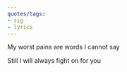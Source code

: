 ```yaml
---
quotes/tags:
- sig
- lyrics
---
```




 My worst pains are words I cannot say

 Still I will always fight on for you